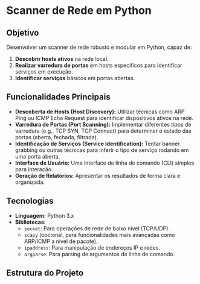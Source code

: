 # Scanner de Rede em Python

## Objetivo

Desenvolver um scanner de rede robusto e modular em Python, capaz de:

1.  **Descobrir hosts ativos** na rede local.
2.  **Realizar varredura de portas** em hosts específicos para identificar serviços em execução.
3.  **Identificar serviços** básicos em portas abertas.

## Funcionalidades Principais

-   **Descoberta de Hosts (Host Discovery):** Utilizar técnicas como ARP Ping ou ICMP Echo Request para identificar dispositivos ativos na rede.
-   **Varredura de Portas (Port Scanning):** Implementar diferentes tipos de varredura (e.g., TCP SYN, TCP Connect) para determinar o estado das portas (aberta, fechada, filtrada).
-   **Identificação de Serviços (Service Identification):** Tentar banner grabbing ou outras técnicas para inferir o tipo de serviço rodando em uma porta aberta.
-   **Interface de Usuário:** Uma interface de linha de comando (CLI) simples para interação.
-   **Geração de Relatórios:** Apresentar os resultados de forma clara e organizada.

## Tecnologias

-   **Linguagem:** Python 3.x
-   **Bibliotecas:**
    -   `socket`: Para operações de rede de baixo nível (TCP/UDP).
    -   `scapy` (opcional, para funcionalidades mais avançadas como ARP/ICMP a nível de pacote).
    -   `ipaddress`: Para manipulação de endereços IP e redes.
    -   `argparse`: Para parsing de argumentos de linha de comando.

## Estrutura do Projeto

